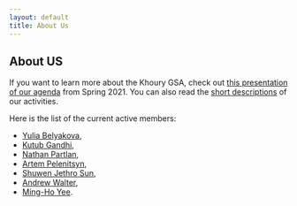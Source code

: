 ```yaml
---
layout: default
title: About Us
---
```


## About US

If you want to learn more about the Khoury GSA, check out [this presentation of our agenda][gsa-slides-summer-2021]
from Spring 2021. You can also read the [short descriptions](#khoury-gsa-activities) of
our activities.

Here is the list of the current active members:

* [Yulia Belyakova](https://www.khoury.northeastern.edu/people/julia-belyakova/),
* [Kutub Gandhi](https://www.khoury.northeastern.edu/people/kutub-gandhi/),
* [Nathan Partlan](https://www.khoury.northeastern.edu/people/nathan-partlan/),
* [Artem Pelenitsyn](https://www.khoury.northeastern.edu/people/artem-pelenitsyn/),
* [Shuwen Jethro Sun](https://www.khoury.northeastern.edu/people/shuwen-jethro-sun/),
* [Andrew Walter](https://www.khoury.northeastern.edu/people/andrew-thomas-walter/),
* [Ming-Ho Yee](https://www.khoury.northeastern.edu/people/ming-ho-yee/).


[gsa-slides-summer-2021]: https://docs.google.com/presentation/d/1IDrAmfLbNO42R-nqtaYK4XjNJhvrfVaOjc7W8QQGRwk/edit?usp=sharing
[khoury-slack]: https://khouryphds.slack.com
